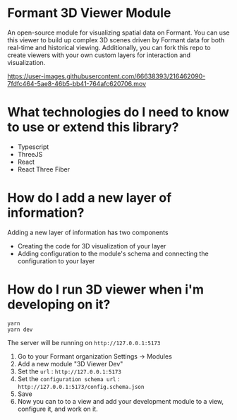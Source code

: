 # Formant 3D Viewer Module

An open-source module for visualizing spatial data on Formant.  You can use this viewer to build up complex 3D scenes driven by Formant data for both real-time and historical viewing.  Additionally, you can fork this repo to create viewers with your own custom layers for interaction and visualization.



https://user-images.githubusercontent.com/66638393/216462090-7fdfc464-5ae8-46b5-bb41-764afc620706.mov


# What technologies do I need to know to use or extend this library?

* Typescript
* ThreeJS
* React
* React Three Fiber

# How do I add a new layer of information?

Adding a new layer of information has two components

* Creating the code for 3D visualization of your layer
* Adding configuration to the module's schema and connecting the configuration to your layer

# How do I run 3D viewer when i'm developing on it?

```
yarn
yarn dev
```

The server will be running on `http://127.0.0.1:5173`

1. Go to your Formant organization Settings -> Modules
2. Add a new module "3D Viewer Dev"
3. Set the `url` :  `http://127.0.0.1:5173`
4. Set the `configuration schema url` : `http://127.0.0.1:5173/config.schema.json`
5. Save
6. Now you can to to a view and add your development module to a view, configure it, and work on it.
